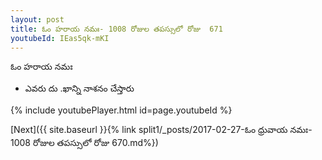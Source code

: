 ```yaml
---
layout: post
title: ఓం హరాయ నమః- 1008 రోజుల తపస్సులో రోజు  671
youtubeId: IEas5qk-mKI
---
```

 
 
 ఓం హరాయ నమః  
 
 -  ఎవరు దు .ఖాన్ని నాశనం చేస్తారు 
 
  
 
  
 
 
 
 
 
 


{% include youtubePlayer.html id=page.youtubeId %}
 
[Next]({{ site.baseurl }}{% link  split1/_posts/2017-02-27-ఓం ధ్రువాయ నమః- 1008 రోజుల తపస్సులో రోజు  670.md%})
 
